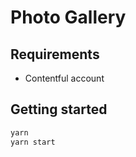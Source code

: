 
# Photo Gallery

## Requirements

 * Contentful account

## Getting started

```sh
yarn
yarn start
```

